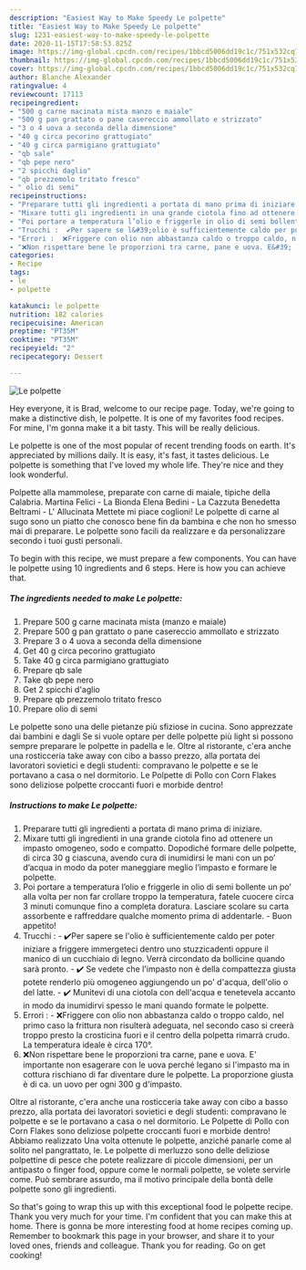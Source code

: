 ```yaml
---
description: "Easiest Way to Make Speedy Le polpette"
title: "Easiest Way to Make Speedy Le polpette"
slug: 1231-easiest-way-to-make-speedy-le-polpette
date: 2020-11-15T17:58:53.825Z
image: https://img-global.cpcdn.com/recipes/1bbcd5006dd19c1c/751x532cq70/le-polpette-recipe-main-photo.jpg
thumbnail: https://img-global.cpcdn.com/recipes/1bbcd5006dd19c1c/751x532cq70/le-polpette-recipe-main-photo.jpg
cover: https://img-global.cpcdn.com/recipes/1bbcd5006dd19c1c/751x532cq70/le-polpette-recipe-main-photo.jpg
author: Blanche Alexander
ratingvalue: 4
reviewcount: 17113
recipeingredient:
- "500 g carne macinata mista manzo e maiale"
- "500 g pan grattato o pane casereccio ammollato e strizzato"
- "3 o 4 uova a seconda della dimensione"
- "40 g circa pecorino grattugiato"
- "40 g circa parmigiano grattugiato"
- "qb sale"
- "qb pepe nero"
- "2 spicchi daglio"
- "qb prezzemolo tritato fresco"
- " olio di semi"
recipeinstructions:
- "Preparare tutti gli ingredienti a portata di mano prima di iniziare."
- "Mixare tutti gli ingredienti in una grande ciotola fino ad ottenere un impasto omogeneo, sodo e compatto. Dopodiché formare delle polpette, di circa 30 g ciascuna, avendo cura di inumidirsi le mani con un po’ d’acqua in modo da poter maneggiare meglio l’impasto e formare le polpette."
- "Poi portare a temperatura l’olio e friggerle in olio di semi bollente un po’ alla volta per non far crollare troppo la temperatura, fatele cuocere circa 3 minuti comunque fino a completa doratura. Lasciare scolare su carta assorbente e raffreddare qualche momento prima di addentarle.  Buon appetito!"
- "Trucchi :  ✔️Per sapere se l&#39;olio è sufficientemente caldo per poter iniziare a friggere immergeteci dentro uno stuzzicadenti oppure il manico di un cucchiaio di legno. Verrà circondato da bollicine quando sarà pronto.  ✔️ Se vedete che l&#39;impasto non è della compattezza giusta potete renderlo più omogeneo aggiungendo un po&#39; d&#39;acqua, dell&#39;olio o del latte. ✔️ Munitevi di una ciotola con dell&#39;acqua e tenetevela accanto in modo da inumidirvi spesso le mani quando formate le polpette."
- "Errori :  ❌Friggere con olio non abbastanza caldo o troppo caldo, nel primo caso la frittura non risulterà adeguata, nel secondo caso si creerà troppo presto la crosticina fuori e il centro della polpetta rimarrà crudo. La temperatura ideale è circa 170°."
- "❌Non rispettare bene le proporzioni tra carne, pane e uova. E&#39; importante non esagerare con le uova perché legano si l&#39;impasto ma in cottura rischiano di far diventare dure le polpette. La proporzione giusta è di ca. un uovo per ogni 300 g d&#39;impasto."
categories:
- Recipe
tags:
- le
- polpette

katakunci: le polpette 
nutrition: 182 calories
recipecuisine: American
preptime: "PT35M"
cooktime: "PT35M"
recipeyield: "2"
recipecategory: Dessert

---
```



![Le polpette](https://img-global.cpcdn.com/recipes/1bbcd5006dd19c1c/751x532cq70/le-polpette-recipe-main-photo.jpg)

Hey everyone, it is Brad, welcome to our recipe page. Today, we're going to make a distinctive dish, le polpette. It is one of my favorites food recipes. For mine, I'm gonna make it a bit tasty. This will be really delicious.

Le polpette is one of the most popular of recent trending foods on earth. It's appreciated by millions daily. It is easy, it's fast, it tastes delicious. Le polpette is something that I've loved my whole life. They're nice and they look wonderful.

Polpette alla mammolese, preparate con carne di maiale, tipiche della Calabria. Martina Felici - La Bionda Elena Bedini - La Cazzuta Benedetta Beltrami - L&#39; Allucinata Mettete mi piace coglioni! Le polpette di carne al sugo sono un piatto che conosco bene fin da bambina e che non ho smesso mai di preparare. Le polpette sono facili da realizzare e da personalizzare secondo i tuoi gusti personali.


To begin with this recipe, we must prepare a few components. You can have le polpette using 10 ingredients and 6 steps. Here is how you can achieve that.

<!--inarticleads1-->

##### The ingredients needed to make Le polpette:

1. Prepare 500 g carne macinata mista (manzo e maiale)
1. Prepare 500 g pan grattato o pane casereccio ammollato e strizzato
1. Prepare 3 o 4 uova a seconda della dimensione
1. Get 40 g circa pecorino grattugiato
1. Take 40 g circa parmigiano grattugiato
1. Prepare qb sale
1. Take qb pepe nero
1. Get 2 spicchi d&#39;aglio
1. Prepare qb prezzemolo tritato fresco
1. Prepare  olio di semi


Le polpette sono una delle pietanze più sfiziose in cucina. Sono apprezzate dai bambini e dagli Se si vuole optare per delle polpette più light si possono sempre preparare le polpette in padella e le. Oltre al ristorante, c&#39;era anche una rosticceria take away con cibo a basso prezzo, alla portata dei lavoratori sovietici e degli studenti: compravano le polpette e se le portavano a casa o nel dormitorio. Le Polpette di Pollo con Corn Flakes sono deliziose polpette croccanti fuori e morbide dentro! 

<!--inarticleads2-->

##### Instructions to make Le polpette:

1. Preparare tutti gli ingredienti a portata di mano prima di iniziare.
1. Mixare tutti gli ingredienti in una grande ciotola fino ad ottenere un impasto omogeneo, sodo e compatto. Dopodiché formare delle polpette, di circa 30 g ciascuna, avendo cura di inumidirsi le mani con un po’ d’acqua in modo da poter maneggiare meglio l’impasto e formare le polpette.
1. Poi portare a temperatura l’olio e friggerle in olio di semi bollente un po’ alla volta per non far crollare troppo la temperatura, fatele cuocere circa 3 minuti comunque fino a completa doratura. Lasciare scolare su carta assorbente e raffreddare qualche momento prima di addentarle.  - Buon appetito!
1. Trucchi :  - ✔️Per sapere se l&#39;olio è sufficientemente caldo per poter iniziare a friggere immergeteci dentro uno stuzzicadenti oppure il manico di un cucchiaio di legno. Verrà circondato da bollicine quando sarà pronto.  - ✔️ Se vedete che l&#39;impasto non è della compattezza giusta potete renderlo più omogeneo aggiungendo un po&#39; d&#39;acqua, dell&#39;olio o del latte. - ✔️ Munitevi di una ciotola con dell&#39;acqua e tenetevela accanto in modo da inumidirvi spesso le mani quando formate le polpette.
1. Errori :  - ❌Friggere con olio non abbastanza caldo o troppo caldo, nel primo caso la frittura non risulterà adeguata, nel secondo caso si creerà troppo presto la crosticina fuori e il centro della polpetta rimarrà crudo. La temperatura ideale è circa 170°.
1. ❌Non rispettare bene le proporzioni tra carne, pane e uova. E&#39; importante non esagerare con le uova perché legano si l&#39;impasto ma in cottura rischiano di far diventare dure le polpette. La proporzione giusta è di ca. un uovo per ogni 300 g d&#39;impasto.


Oltre al ristorante, c&#39;era anche una rosticceria take away con cibo a basso prezzo, alla portata dei lavoratori sovietici e degli studenti: compravano le polpette e se le portavano a casa o nel dormitorio. Le Polpette di Pollo con Corn Flakes sono deliziose polpette croccanti fuori e morbide dentro! Abbiamo realizzato Una volta ottenute le polpette, anziché panarle come al solito nel pangrattato, le. Le polpette di merluzzo sono delle deliziose polpettine di pesce che potete realizzare di piccole dimensioni, per un antipasto o finger food, oppure come le normali polpette, se volete servirle come. Può sembrare assurdo, ma il motivo principale della bontà delle polpette sono gli ingredienti. 

So that's going to wrap this up with this exceptional food le polpette recipe. Thank you very much for your time. I'm confident that you can make this at home. There is gonna be more interesting food at home recipes coming up. Remember to bookmark this page in your browser, and share it to your loved ones, friends and colleague. Thank you for reading. Go on get cooking!
